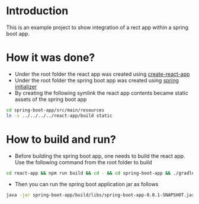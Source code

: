 # Introduction

This is an example project to show integration of a rect app within a spring boot app.

# How it was done?
- Under the root folder the react app was created using [create-react-app](https://create-react-app.dev/)
- Under the root folder the spring boot app was created using [spring initializer](https://start.spring.io/)
- By creating the following symlink the react app contents became static assets of the spring boot app
```bash
cd spring-boot-app/src/main/resources
ln -s ../../../../react-app/build static
```

# How to build and run?
- Before building the spring boot app, one needs to build the react app. Use the following command from the root folder to build
```bash
cd react-app && npm run build && cd - && cd spring-boot-app && ./gradlew build && cd -;
```
- Then you can run the spring boot application jar as follows
```bash
java -jar spring-boot-app/build/libs/spring-boot-app-0.0.1-SNAPSHOT.jar
```
